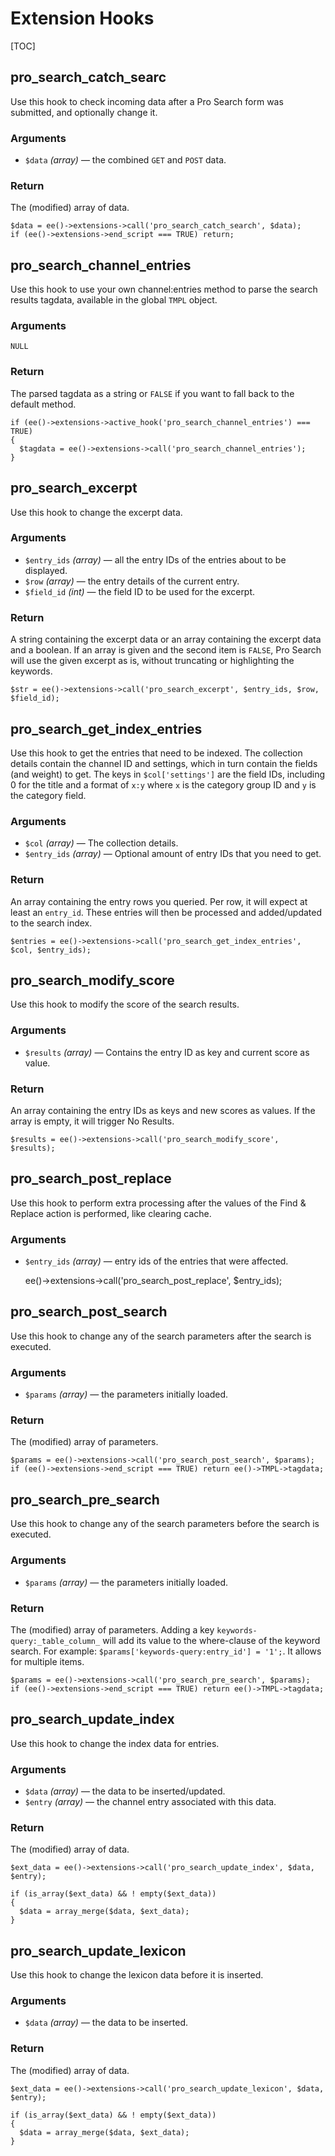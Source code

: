 <!--
    This source file is part of the open source project
    ExpressionEngine User Guide (https://github.com/ExpressionEngine/ExpressionEngine-User-Guide)

    @link      https://expressionengine.com/
    @copyright Copyright (c) 2003-2020, Packet Tide, LLC (https://packettide.com)
    @license   https://expressionengine.com/license Licensed under Apache License, Version 2.0
-->

# Extension Hooks

[TOC]

## pro_search_catch_searc

Use this hook to check incoming data after a Pro Search form was submitted, and optionally change it.

### Arguments

- `$data` _(array)_ — the combined `GET` and `POST` data.

### Return

The (modified) array of data.

    $data = ee()->extensions->call('pro_search_catch_search', $data);
    if (ee()->extensions->end_script === TRUE) return;

## pro_search_channel_entries

Use this hook to use your own channel:entries method to parse the search results tagdata, available in the global `TMPL` object.

### Arguments

`NULL`

### Return

The parsed tagdata as a string or `FALSE` if you want to fall back to the default method.

    if (ee()->extensions->active_hook('pro_search_channel_entries') === TRUE)
    {
      $tagdata = ee()->extensions->call('pro_search_channel_entries');
    }

## pro_search_excerpt

Use this hook to change the excerpt data.

### Arguments

- `$entry_ids` _(array)_ — all the entry IDs of the entries about to be displayed.
- `$row` _(array)_ — the entry details of the current entry.
- `$field_id` _(int)_ — the field ID to be used for the excerpt.

### Return

A string containing the excerpt data or an array containing the excerpt data and a boolean. If an array is given and the second item is `FALSE`, Pro Search will use the given excerpt as is, without truncating or highlighting the keywords.

    $str = ee()->extensions->call('pro_search_excerpt', $entry_ids, $row, $field_id);

## pro_search_get_index_entries

Use this hook to get the entries that need to be indexed. The collection details contain the channel ID and settings, which in turn contain the fields (and weight) to get. The keys in `$col['settings']` are the field IDs, including 0 for the title and a format of `x:y` where `x` is the category group ID and `y` is the category field.

### Arguments

- `$col` _(array)_ — The collection details.
- `$entry_ids` _(array)_ — Optional amount of entry IDs that you need to get.

### Return

An array containing the entry rows you queried. Per row, it will expect at least an `entry_id`. These entries will then be processed and added/updated to the search index.

    $entries = ee()->extensions->call('pro_search_get_index_entries', $col, $entry_ids);

## pro_search_modify_score

Use this hook to modify the score of the search results.

### Arguments

- `$results` _(array)_ — Contains the entry ID as key and current score as value.

### Return

An array containing the entry IDs as keys and new scores as values. If the array is empty, it will trigger No Results.

    $results = ee()->extensions->call('pro_search_modify_score', $results);

## pro_search_post_replace 

Use this hook to perform extra processing after the values of the Find & Replace action is performed, like clearing cache.

### Arguments

- `$entry_ids` _(array)_ — entry ids of the entries that were affected.

    ee()->extensions->call('pro_search_post_replace', $entry_ids);

## pro_search_post_search

Use this hook to change any of the search parameters after the search is executed.

### Arguments

- `$params` _(array)_ — the parameters initially loaded.

### Return

The (modified) array of parameters.

    $params = ee()->extensions->call('pro_search_post_search', $params);
    if (ee()->extensions->end_script === TRUE) return ee()->TMPL->tagdata;

## pro_search_pre_search

Use this hook to change any of the search parameters before the search is executed.

### Arguments

- `$params` _(array)_ — the parameters initially loaded.

### Return

The (modified) array of parameters. Adding a key `keywords-query:_table_column_` will add its value to the where-clause of the keyword search. For example: `$params['keywords-query:entry_id'] = '1';`. It allows for multiple items.

    $params = ee()->extensions->call('pro_search_pre_search', $params);
    if (ee()->extensions->end_script === TRUE) return ee()->TMPL->tagdata;

## pro_search_update_index

Use this hook to change the index data for entries.

### Arguments

- `$data` _(array)_ — the data to be inserted/updated.
- `$entry` _(array)_ — the channel entry associated with this data.

### Return

The (modified) array of data.

    $ext_data = ee()->extensions->call('pro_search_update_index', $data, $entry);
    
    if (is_array($ext_data) && ! empty($ext_data))
    {
      $data = array_merge($data, $ext_data);
    }

## pro_search_update_lexicon

Use this hook to change the lexicon data before it is inserted.

### Arguments

- `$data` _(array)_ — the data to be inserted.

### Return

The (modified) array of data.

    $ext_data = ee()->extensions->call('pro_search_update_lexicon', $data, $entry);
    
    if (is_array($ext_data) && ! empty($ext_data))
    {
      $data = array_merge($data, $ext_data);
    }